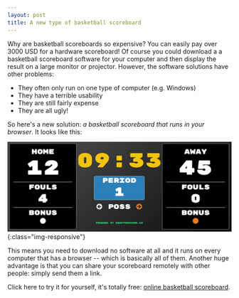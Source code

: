 ```yaml
---
layout: post
title: A new type of basketball scoreboard
---
```

Why are basketball scoreboards so expensive? You can easily pay over 3000 USD for
a hardware scoreboard! Of course you could download a a basketball
scoreboard software for your computer and then display the result on a large monitor or
projector. However, the software solutions have other problems:

* They often only run on one type of computer (e.g. Windows)
* They have a terrible usability
* They are still fairly expense
* They are all ugly!

So here's a new solution: *a basketball scoreboard that runs in your browser*. It looks like this:

!['basketball scoreboard'](/images/basketball-scoreboard.png){:class="img-responsive"}

This means you need to download no software at all and it runs on every computer that has a browser --
which is basically all of them. Another huge advantage is that you can share your scoreboard
remotely with other people: simply send them a link.

Click here to try it for yourself, it's totally free: [online basketball scoreboard](https://keepthescore.com/basketball-scoreboard).
